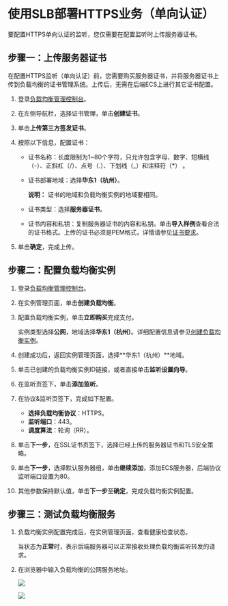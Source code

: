 # 使用SLB部署HTTPS业务（单向认证）

要配置HTTPS单向认证的监听，您仅需要在配置监听时上传服务器证书。



## 步骤一：上传服务器证书

在配置HTTPS监听（单向认证）前，您需要购买服务器证书，并将服务器证书上传到负载均衡的证书管理系统。上传后，无需在后端ECS上进行其它证书配置。

1.  登录[负载均衡管理控制台](https://slb.console.aliyun.com/slb)。

2.  在左侧导航栏，选择证书管理，单击**创建证书**。

3.  单击**上传第三方签发证书**。

4.  按照以下信息，配置证书：

    -   证书名称：长度限制为1~80个字符，只允许包含字母、数字、短横线（-）、正斜杠（/）、点号（.）、下划线（\_）和注释符（\*） 。
    -   证书部署地域：选择**华东1（杭州）**。

        **说明：** 证书的地域和负载均衡实例的地域要相同。

    -   证书类型：选择**服务器证书**。
    -   证书内容和私钥：复制服务器证书的内容和私钥。单击**导入样例**查看合法的证书格式。上传的证书必须是PEM格式，详情请参见[证书要求](/cn.zh-CN/传统型负载均衡CLB/用户指南/证书管理/证书要求.md)。
5.  单击**确定**，完成上传。


## 步骤二：配置负载均衡实例

1.  登录[负载均衡管理控制台](https://slb.console.aliyun.com/slb)。

2.  在实例管理页面，单击**创建负载均衡**。

3.  配置负载均衡实例，单击**立即购买**完成支付。

    实例类型选择**公网**，地域选择**华东1（杭州）**。详细配置信息请参见[创建负载均衡实例](/cn.zh-CN/传统型负载均衡CLB/用户指南/实例/创建负载均衡实例.md)。

4.  创建成功后，返回实例管理页面，选择**华东1（杭州）**地域。

5.  单击已创建的负载均衡实例ID链接，或者直接单击**监听设置向导**。

6.  在监听页签下，单击**添加监听**。

7.  在协议&监听页签下，完成如下配置。

    -   **选择负载均衡协议**：HTTPS。
    -   **监听端口**：443。
    -   **调度算法**：轮询（RR）。
8.  单击**下一步**，在SSL证书页签下，选择已经上传的服务器证书和TLS安全策略。

9.  单击**下一步**，选择默认服务器组，单击**继续添加**，添加ECS服务器，后端协议监听端口设置为80。

10. 其他参数保持默认值，单击**下一步**至**确定**，完成负载均衡实例配置。


## 步骤三：测试负载均衡服务

1.  负载均衡实例配置完成后，在实例管理页面，查看健康检查状态。

    当状态为**正常**时，表示后端服务器可以正常接收处理负载均衡监听转发的请求。

2.  在浏览器中输入负载均衡的公网服务地址。

    ![](https://static-aliyun-doc.oss-accelerate.aliyuncs.com/assets/img/zh-CN/4614029951/p7447.png)

    ![](https://static-aliyun-doc.oss-accelerate.aliyuncs.com/assets/img/zh-CN/4614029951/p7448.png)


